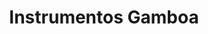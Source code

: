 ---
title: "Instrumentos Gamboa"
url: /cochabamba/instrumentos-gamboa/
shop: instrumento musical
---